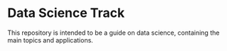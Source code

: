 # Data Science Track 

This repository is intended to be a guide on data science, containing the main topics and applications.
